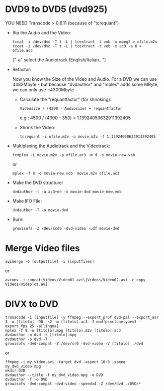 # DVD9 to DVD5 (dvd925)
YOU NEED Transcode > 0.6.11 (because of "tcrequant")

- Rip the Audio and the Video:
  ```
  tccat -i /dev/dvd -T t -L | tcextract -t vob -x mpeg2 > ofile.m2v 
  tccat -i /dev/dvd -T t -L | tcextract -t vob -x ac3 -a 0 > ofile.ac3 
  ```
  ("-a" select the Audiotrack (English/Italian...") 

- Refactor:

  Now you know the Size of the Video and Audio. For a DVD we can use 4482Mbyte - but because "dvdauthor" and "mplex" adds some MByte, we can only use ~4300Mbyte 
  - Calculate the "requantfactor" (for shrinking):
    ```
    Videosize / (4300 - Audiosize) = requantfactor 
    ```
    e.g.: 4500 / (4300 - 350) = 1.13924050632911392405

  - Shrink the Video:
    ```
    tcrequant -i ofile.m2v -o movie.m2v -f 1.13924050632911392405
    ```
    
- Multiplexing the Audiotrack and the Videotrack:
  ```
  tcmplex -i movie.m2v -p ofile.ac3 -m d -o movie-new.vob
  ```
  or
  ```
  mplex -f 8 -o movie-new.vob  movie.m2v ofile.ac3
  ```

- Make the DVD structure:
  ```
  dvdauthor -t -a ac3+en -o movie-dvd movie-new.vob
  ```
  
- Make IFO File:
  ```
  dvdauthor -T -o movie-dvd
  ```
- Burn:
  ```
  growisofs -Z /dev/scd0 -dvd-video -udf movie-dvd
  ```

# Merge Video files
```
avimerge -o [outputfile] -i [inputfiles]
```
or
```
avconv -i concat:Videos/Video01.avi\|Videos/Video02.avi -c copy Videos/VideoTot.avi
```

# DIVX to DVD
```
transcode -i [inputfile] -y ffmpeg --export_prof dvd-pal --export_asr 3 -o [titolo] -D0 -s2 -m [titolo].ac3 -J modfps=clonetype=3 --export_fps 25 -a[lingua]
mplex -f 8 -o [titolo].mpg [titolo].m2v [titolo].ac3
dvdauthor -o dvd -t [titolo].mpg
dvdauthor -o dvd -T
growisofs -dvd-compat -Z /dev/sr0 -dvd-video -V [titolo] ./dvd
```
or 
```
ffmpeg -i my_video.avi -target dvd -aspect 16:9 -sameq my_dvd_video.mpg
mkdir DVD
dvdauthor --title -f my_dvd_video.mpg -o DVD
dvdauthor -T -o DVD
growisofs -dvd-compat -dvd-video -speed=4 -Z /dev/dvd ./DVD/*
```
